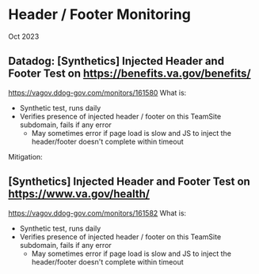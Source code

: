 # Header / Footer Monitoring
Oct 2023

## Datadog: [Synthetics] Injected Header and Footer Test on https://benefits.va.gov/benefits/
https://vagov.ddog-gov.com/monitors/161580
What is: 
* Synthetic test, runs daily
* Verifies presence of injected header / footer on this TeamSite subdomain, fails if any error
  * May sometimes error if page load is slow and JS to inject the header/footer doesn't complete within timeout

Mitigation: 

## [Synthetics] Injected Header and Footer Test on https://www.va.gov/health/
https://vagov.ddog-gov.com/monitors/161582
What is: 
* Synthetic test, runs daily
* Verifies presence of injected header / footer on this TeamSite subdomain, fails if any error
  * May sometimes error if page load is slow and JS to inject the header/footer doesn't complete within timeout
